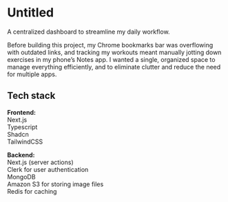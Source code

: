 # Untitled
A centralized dashboard to streamline my daily workflow.

Before building this project, my Chrome bookmarks bar was overflowing with outdated links, and tracking my workouts meant manually jotting down exercises in my phone’s Notes app. I wanted a single, organized space to manage everything efficiently, and to eliminate clutter and reduce the need for multiple apps.

## Tech stack
**Frontend:**\
  Next.js\
  Typescript\
  Shadcn\
  TailwindCSS

**Backend:**\
  Next.js (server actions)\
  Clerk for user authentication \
  MongoDB \
  Amazon S3 for storing image files\
  Redis for caching
